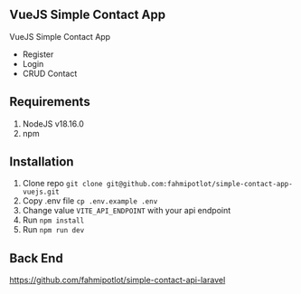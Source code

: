 ## VueJS Simple Contact App

VueJS Simple Contact App
- Register 
- Login
- CRUD Contact

## Requirements
1. NodeJS v18.16.0
2. npm

## Installation 

1. Clone repo `git clone git@github.com:fahmipotlot/simple-contact-app-vuejs.git`
2. Copy .env file `cp .env.example .env`
3. Change value `VITE_API_ENDPOINT` with your api endpoint
4. Run `npm install`
5. Run `npm run dev`

## Back End
https://github.com/fahmipotlot/simple-contact-api-laravel